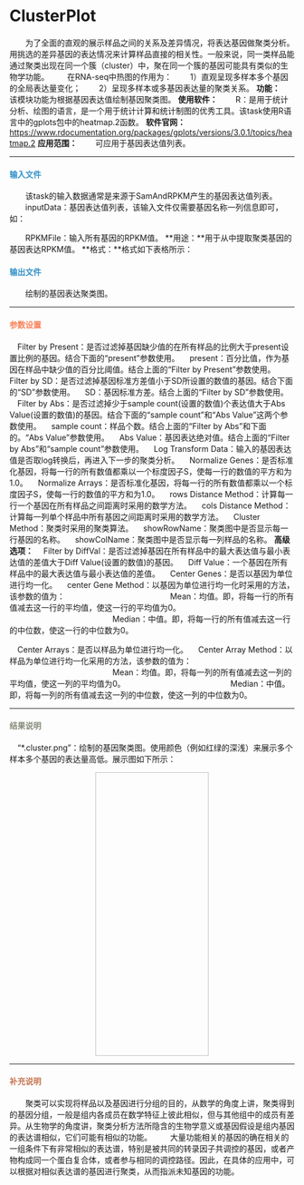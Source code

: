 # ClusterPlot　
　　为了全面的直观的展示样品之间的关系及差异情况，将表达基因做聚类分析。用挑选的差异基因的表达情况来计算样品直接的相关性。一般来说，同一类样品能通过聚类出现在同一个簇（cluster）中，聚在同一个簇的基因可能具有类似的生物学功能。
　　在RNA-seq中热图的作用为：
　　1）直观呈现多样本多个基因的全局表达量变化；
　　2）呈现多样本或多基因表达量的聚类关系。
**功能：**
　　该模块功能为根据基因表达值绘制基因聚类图。
**使用软件：**
　　R：是用于统计分析、绘图的语言，是一个用于统计计算和统计制图的优秀工具。该task使用R语言中的gplots包中的heatmap.2函数。
**软件官网：**
https://www.rdocumentation.org/packages/gplots/versions/3.0.1/topics/heatmap.2
**应用范围：**
　　可应用于基因表达值列表。

***
#### **<i class="glyphicon glyphicon-log-in" aria-hidden="true" style="color:#3090C7"></i><span style="color:#3090C7"> 输入文件**
　　该task的输入数据通常是来源于SamAndRPKM产生的基因表达值列表。
　　inputData：基因表达值列表，该输入文件仅需要基因名称一列信息即可，如：
<div style="text-align:center"><img data-src="2.png" width="100px"></img></div>
　　RPKMFile：输入所有基因的RPKM值。
**用途：**用于从中提取聚类基因的基因表达RPKM值。
**格式：**格式如下表格所示：
<div style="text-align:center"><img data-src="3.png" width="600px"></img></div>

#### **<i class="glyphicon glyphicon-log-out" aria-hidden="true" style="color:#3090C7"></i><span style="color:#3090C7"> 输出文件**
　　绘制的基因表达聚类图。

***
#### **<i class="fa fa-cog" aria-hidden="true" style="color:#F88158"></i> <span style="color:#F88158">参数设置**

　<label id='isFilterByPre'>Filter by Present：</label>是否过滤掉基因缺少值的在所有样品的比例大于present设置比例的基因。结合下面的“present”参数使用。
　<label id='present'>present：</label>百分比值，作为基因在样品中缺少值的百分比阈值。结合上面的“Filter by Present”参数使用。
　<label id='isFilterBySD'>Filter by SD：</label>是否过滤掉基因标准方差值小于SD所设置的数值的基因。结合下面的“SD”参数使用。
　<label id='sd'>SD：</label>基因标准方差。结合上面的“Filter by SD”参数使用。
　<label id='isFilterByAbs'>Filter by Abs：</label>是否过滤掉少于sample count(设置的数值)个表达值大于Abs Value(设置的数值)的基因。结合下面的“sample count”和“Abs Value”这两个参数使用。
　<label id='number'>sample count：</label>样品个数。结合上面的“Filter by Abs”和下面的。“Abs Value”参数使用。
　<label id='absValue'>Abs Value：</label>基因表达绝对值。结合上面的“Filter by Abs”和“sample count”参数使用。
　<label id='isLogTran'>Log Transform Data：</label>输入的基因表达值是否取log转换后，再进入下一步的聚类分析。
　<label id='normalizeGene'>Normalize Genes：</label>是否标准化基因，将每一行的所有数值都乘以一个标度因子S，使每一行的数值的平方和为1.0。
　<label id='normalizeArray'>Normalize Arrays：</label>是否标准化基因，将每一行的所有数值都乘以一个标度因子S，使每一行的数值的平方和为1.0。
　<label id='disMethodRow'>rows Distance Method：</label>计算每一行一个基因在所有样品之间距离时采用的数学方法。
　<label id='disMethodCol'>cols Distance Method：</label>计算每一列单个样品中所有基因之间距离时采用的数学方法。
　<label id='clusterMethod'>Cluster Method：</label>聚类时采用的聚类算法。
　<label id='showRowName'>showRowName：</label>聚类图中是否显示每一行基因的名称。
　<label id='showColName'>showColName：</label>聚类图中是否显示每一列样品的名称。
**高级选项：**
　<label id='isFilterByDiffVal'>Filter by DiffVal：</label>是否过滤掉基因在所有样品中的最大表达值与最小表达值的差值大于Diff Value(设置的数值)的基因。
　<label id='diffVal'>Diff Value：</label>一个基因在所有样品中的最大表达值与最小表达值的差值。
　<label id='centerGenes'>Center Genes：</label>是否以基因为单位进行均一化。
　<label id='centerGeneMethod'>center Gene Method：</label>以基因为单位进行均一化时采用的方法，该参数的值为：
　　　　　　　　　　　　　Mean：均值。即，将每一行的所有值减去这一行的平均值，使这一行的平均值为0。
　　　　　　　　　　　　　Median：中值。即，将每一行的所有值减去这一行的中位数，使这一行的中位数为0。

　<label id='centerArrays'>Center Arrays：</label>是否以样品为单位进行均一化。
　<label id='centerArrayMethod'>Center Array Method：</label>以样品为单位进行均一化采用的方法，该参数的值为：
　　　　　　　　　　　　　Mean：均值。即，将每一列的所有值减去这一列的平均值，使这一列的平均值为0。
　　　　　　　　　　　　　Median：中值。即，将每一列的所有值减去这一列的中位数，使这一列的中位数为0。

***
#### **<i class="fa fa-file-text" aria-hidden="true" style="color:#848b79"></i><span style="color:#848b79"> 结果说明**
　“*.cluster.png”：绘制的基因聚类图。使用颜色（例如红绿的深浅）来展示多个样本多个基因的表达量高低。展示图如下所示： 

<div style="text-align:center">
<img data-src="ClusterPlot1.png" width="200px" height="500px" ></img>
</div>

***
#### **<span class="glyphicon glyphicon-paperclip" aria-hidden="true" style="color:#C47451"></span></i><span style="color:#C47451">  补充说明**

　　聚类可以实现将样品以及基因进行分组的目的，从数学的角度上讲，聚类得到的基因分组，一般是组内各成员在数学特征上彼此相似，但与其他组中的成员有差异。从生物学的角度讲，聚类分析方法所隐含的生物学意义或基因假设是组内基因的表达谱相似，它们可能有相似的功能。
　　大量功能相关的基因的确在相关的一组条件下有非常相似的表达谱，特别是被共同的转录因子共调控的基因，或者产物构成同一个蛋白复合体，或者参与相同的调控路径。因此，在具体的应用中，可以根据对相似表达谱的基因进行聚类，从而指派未知基因的功能。


